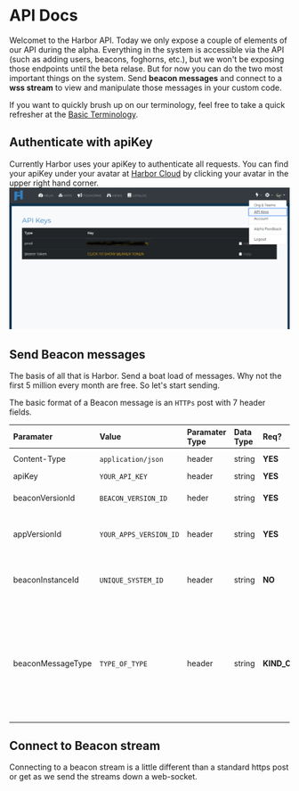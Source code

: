 # API Docs

Welcomet to the Harbor API.  Today we only expose a couple of elements of our API during the alpha.  Everything in the system is accessible via the API (such as adding users, beacons, foghorns, etc.), but we won't be exposing those endpoints until the beta relase.  But for now you can do the two most important things on the system.  Send __beacon messages__ and connect to a __wss stream__ to view and manipulate those messages in your custom code.

If you want to quickly brush up on our terminology, feel free to take a quick refresher at the [Basic Terminology](basic-terminology.md).

## Authenticate with apiKey

Currently Harbor uses your apiKey to authenticate all requests.  You can find your apiKey under your avatar at [Harbor Cloud]("https://cloud.hrbr.io/#") by clicking your avatar in the upper right hand corner.  ![apiKey](img/api-docs/find-apikey.png)


## Send Beacon messages

The basis of all that is Harbor. Send a boat load of messages.  Why not the first 5 million every month are free.  So let's start sending.

The basic format of a Beacon message is an `HTTPs` post with 7 header fields.

Paramater  |Value   |Paramater<br> Type   |Data<br> Type   |Req?|Description
:---|:---|:---|:---|:--|:---
Content-Type|`application/json`   |  header  |string   |__YES__|Lets us know we are getting JSON
apiKey  |`YOUR_API_KEY`   |header   |string   |__YES__|  Your API Key
beaconVersionId  |`BEACON_VERSION_ID`|heder   |string   |__YES__|The name of the beacon you are sending
appVersionId  |`YOUR_APPS_VERSION_ID`   |header|string   |__YES__|The ID of the app in Harbor you want this beacon to identify with
beaconInstanceId  |`UNIQUE_SYSTEM_ID`   |header|string   |__NO__|Takes an identifier suce as a `HOSTNAME` or `MAC address` so you can tell what system sent the beaon
beaconMessageType  |`TYPE_OF_TYPE`   |header   |string |__KIND_OF__|  This is a meta field that allows you to look at similar beacons from multiple beaconVersionId's.  While this field is not mandatory, most of the UI features in `cloud.hrbr.io` require a beaconMessageType.


## Connect to Beacon stream

Connecting to a beacon stream is a little different than a standard https post or get as we send the streams down a web-socket.

